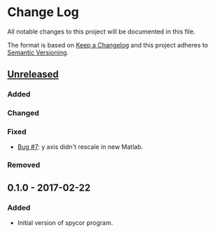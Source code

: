 # Change Log
All notable changes to this project will be documented in this file.

The format is based on [Keep a Changelog](http://keepachangelog.com/) 
and this project adheres to [Semantic Versioning](http://semver.org/).

## [Unreleased](https://github.com/lumik/spycor/compare/v0.1.0...develop)

### Added

### Changed

### Fixed
- [Bug #7](https://github.com/lumik/spycor/issues/7): y axis didn't rescale in new Matlab.

### Removed

## 0.1.0 - 2017-02-22
### Added
- Initial version of spycor program. 